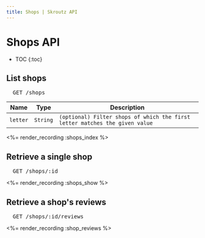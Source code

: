 ```yaml
---
title: Shops | Skroutz API
---
```


# Shops API

* TOC
{:toc}

## List shops

<pre class="terminal">
  GET /shops
</pre>

Name | Type | Description
-----| -----| -----------
`letter` | `String` | `(optional) Filter shops of which the first letter matches the given value`

<%= render_recording :shops_index %>

## Retrieve a single shop

<pre class="terminal">
  GET /shops/:id
</pre>

<%= render_recording :shops_show %>


## Retrieve a shop's reviews

<pre class="terminal">
  GET /shops/:id/reviews
</pre>

<%= render_recording :shop_reviews %>
